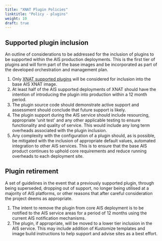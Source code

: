 ```yaml
---
title: "XNAT Plugin Policies"
linktitle: "Policy - plugins"
weight: 10
draft: true
---
```


## Supported plugin inclusion

An outline of considerations to be addressed for the inclusion of plugins to be supported within the AIS
production deployments. This is the first tier of plugins and will form part of the base images and be
incorporated as part of the developed orchestration and management plan.

1. Only [XNAT supported plugins](https://marketplace.xnat.org/plugins/) will be considered for inclusion
   into the base AIS XNAT image.
2. At least half of the AIS supported deployments of XNAT should have the intention of introducing the plugin
   into production within a 12 month period.
3. The plugin source code should demonstrate active support and assessment should conclude that future
   support is likely.
4. The plugin support during the AIS service should include resourcing, appropriate 'unit test' and any other
   applicable testing to ensure functionality and quality of service. This would include any long term overheads
   associated with the plugin inclusion.
5. Any complexity with the configuration of a plugin should, as is possible, be mitigated with the inclusion of
   appropriate default values, automated integration to other AIS services. This is to ensure that the base AIS product
   continues to uphold core requirements and reduce running overheads to each deployment site.

## Plugin retirement

A set of guidelines in the event that a previously supported plugin, through being superseded, dropping out of
support, no longer being utilised at a majority of AIS platforms, or other reasons that after careful consideration
the project deems as appropriate.

1. The intent to remove the plugin from core AIS deployment is to be notified to the AIS service areas for a
   period of 12 months using the current AIS notification mechanisms.
2. The plugin, if appropriate, will be moved to a lower tier inclusion in the AIS service. This may include
   addition of Kustomize templates and image build instructions to help support and advise sites as a best effort.
